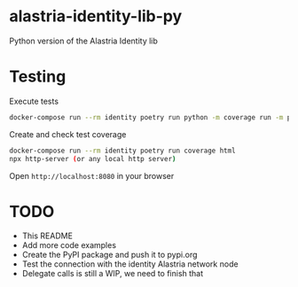 # alastria-identity-lib-py

Python version of the Alastria Identity lib

# Testing

Execute tests
```bash
docker-compose run --rm identity poetry run python -m coverage run -m pytest alastria_identity -v .
```

Create and check test coverage
```bash
docker-compose run --rm identity poetry run coverage html
npx http-server (or any local http server)
```

Open `http://localhost:8080` in your browser

# TODO

- This README
- Add more code examples
- Create the PyPI package and push it to pypi.org
- Test the connection with the identity Alastria network node
- Delegate calls is still a WIP, we need to finish that
